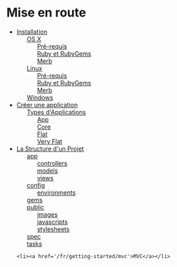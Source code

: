 # Mise en route

<ul class='toc'>
	<li><a href='/fr/getting-started/instructions'>Installation</a>
		<ul style='list-style: none;'>
			<li><a href='/fr/getting-started/instructions#os_x'>OS X</a>
				<ul style='list-style: none;'>
					<li><a href='/fr/getting-started/instructions#prérequis'>Pré-requis</a></li>
					<li><a href='/fr/getting-started/instructions#ruby_et_rubygems'>Ruby et RubyGems</a></li>
					<li><a href='/fr/getting-started/instructions#merb'>Merb</a></li>
				</ul>
			</li>
			<li><a href='/fr/getting-started/instructions#linux'>Linux</a>
				<ul style='list-style: none;'>
					<li><a href='/fr/getting-started/instructions#prérequis'>Pré-requis</a></li>
					<li><a href='/fr/getting-started/instructions#ruby_et_rubygems'>Ruby et RubyGems</a></li>
					<li><a href='/fr/getting-started/instructions#merb'>Merb</a></li>
				</ul>
			</li>
			<li><a href='/fr/getting-started/instructions#windows'>Windows</a></li>
		</ul>
	</li>
	<li><a href='/fr/getting-started/generate-an-application'>Créer une application</a>
		<ul style='list-style: none;'>
			<li><a href='/fr/getting-started/generate-an-application#types_dapplications'>Types d'Applications</a>
				<ul style='list-style: none;'>
					<li><a href='/fr/getting-started/generate-an-application#app'>App</a></li>
					<li><a href='/fr/getting-started/generate-an-application#core'>Core</a></li>
					<li><a href='/fr/getting-started/generate-an-application#flat'>Flat</a></li>
					<li><a href='/fr/getting-started/generate-an-application#very_flat'>Very Flat</a></li>
				</ul>
			</li>
		</ul>
	</li>
	<li><a href='/fr/getting-started/project-structure'>La Structure d'un Projet</a>
		<ul style='list-style: none;'>
			<li><a href='/fr/getting-started/project-structure#app'>app</a>
				<ul style='list-style: none;'>
					<li><a href='/fr/getting-started/project-structure#controllers'>controllers</a></li>
					<li><a href='/fr/getting-started/project-structure#models'>models</a></li>
					<li><a href='/fr/getting-started/project-structure#views'>views</a></li>
				</ul>
			</li>
			<li><a href='/fr/getting-started/project-structure#config'>config</a>
				<ul style='list-style: none;'>
					<li><a href='/fr/getting-started/project-structure#environments'>environments</a></li>
				</ul>
			</li>
			<li><a href='/fr/getting-started/project-structure#gems'>gems</a></li>
			<li><a href='/fr/getting-started/project-structure#public'>public</a>
				<ul style='list-style: none;'>
					<li><a href='/fr/getting-started/project-structure#images'>images</a></li>
					<li><a href='/fr/getting-started/project-structure#javascripts'>javascripts</a></li>
					<li><a href='/fr/getting-started/project-structure#stylesheets'>stylesheets</a></li>
				</ul>
			</li>
			<li><a href='/fr/getting-started/project-structure#spec'>spec</a></li>
			<li><a href='/fr/getting-started/project-structure#tasks'>tasks</a></li>
		</ul>
	</li>
	
	<li><a href='/fr/getting-started/mvc'>MVC</a></li>
</ul> 